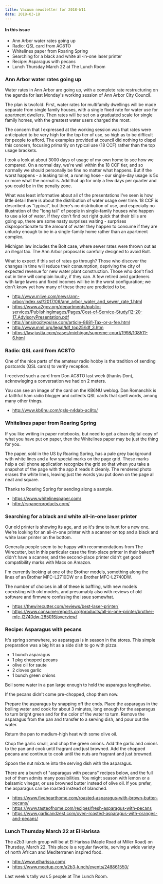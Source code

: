 ```yaml
---
title: Vacuum newsletter for 2018-W11
date: 2018-03-18
---
```

#### In this issue

* Ann Arbor water rates going up
* Radio: QSL card from AC8TO
* Whitelines paper from Roaring Spring
* Searching for a black and white all-in-one laser printer
* Recipe: Asparagus with pecans
* Lunch Thursday March 22 at The Lunch Room

### Ann Arbor water rates going up

Water rates in Ann Arbor are going up, with a complete
rate restructuring on the agenda for last Monday's working
session of Ann Arbor City Council.

The plan is twofold. First, water rates for
multifamily dwellings will be made separate
from single family houses, with a single fixed
rate for water use for apartment dwellers. Then
rates will be set on a graduated scale for single
family homes, with the greatest water users charged
the most.

The concern that I expressed at the working session
was that rates were anticipated to be very high for
the top tier of use, so high as to be difficult
for people to afford. The examples provided at council
did nothing to dispel this concern, focusing primarily
on typical use (18 CCF) rather than the top usage brackets.

I took a look at about 3000 days of usage of my own
home to see how we compared. On a normal day, we're
well within the 18 CCF tier, and so normally we should
personally be fine no matter what happens. But if the
worst happens - a leaking toilet, a running hose - our
single-day usage is 5x or more what the normal is.
Add that up for only a few days per quarter and you
could be in the penalty zone.

What was least informative about all of the presentations
I've seen is how little detail there is about the distribution
of water usage over time. 18 CCF is described as "typical",
but there's no distribution of use, and especially no illustration
of the "long tail" of people in single-family houses who
happen to use a lot of water. If they don't find out right
quick that their bills are going up, there are some
nasty surprises waiting - surprises disproportionate
to the amount of water they happen to consume if they
are unlucky enough to be in a single-family home rather
than an apartment complex.

Michigan law includes the Bolt case, where sewer
rates were thrown out as an illegal tax. The Ann
Arbor proposal is carefully designed to avoid
Bolt.

What to expect if this set of rates go through? Those who
discover the changes in time will reduce their consumption,
depriving the city of expected revenue for new water plant
construction. Those who don't find out in time will
complain loudly, if they can. A few retired avid gardeners with
large lawns and fixed incomes will be in the worst
configuration; we don't know yet how many of these there
are predicted to be.

* http://www.mlive.com/news/ann-arbor/index.ssf/2017/06/ann_arbor_water_and_sewer_rate_1.html
* https://www.a2gov.org/departments/public-services/PublishingImages/Pages/Cost-of-Service-Study/12-20-17_AdvisoryPresentation.pdf
* http://lansingcitypulse.com/article-8681-Tax-or-a-fee.html
* http://www.mml.org/legal/ldf_top25/ldf_3.htm
* https://law.justia.com/cases/michigan/supreme-court/1998/108511-6.html

### Radio: QSL card from AC8TO

One of the nice parts of the amateur radio hobby is
the tradition of sending postcards (QSL cards) to 
verify reception. 

I received such a card from Don AC8TO last
week (thanks Don), acknowleging a conversation
we had on 2 meters. 

You can see an image of the card on the KB6NU
weblog. Dan Romanchik is a faithful ham radio blogger and
collects QSL cards that spell words, among many
other things.

* http://www.kb6nu.com/qsls-n4dab-ac8to/

### Whitelines paper from Roaring Spring

If you like writing in paper notebooks, but need to
get a clean digital copy of what you have put on paper,
then the Whitelines paper may be just the thing for you.

The paper, sold in the US by Roaring Spring, has
a pale grey background with white lines and a few
special marks on the page grid. These marks help a
cell phone application recognize the grid so that when
you take a snapshot of the page with the app it
reads it cleanly. The rendered photo erases the
white lines, leaving just the words you put down
on the page all neat and square.

Thanks to Roaring Spring for sending along a sample.

* https://www.whitelinespaper.com/
* http://rspaperproducts.com/

### Searching for a black and white all-in-one laser printer

Our old printer is showing its age, and so it's time to hunt
for a new one. We're looking for an all-in-one printer with
a scanner on top and a black and white laser printer on the bottom.

Generally people seem to be happy with recommendations
from The Wirecutter, but in this particular case the
first-place printer in their bakeoff didn't have a scanner,
and the second-place printer didn't get good compatibility
marks with Macs on Amazon.

I'm currently looking at one of the Brother models, something
along the lines of an Brother MFC-L2710DW or a Brother MFC-L2740DW.

The number of choices in all of these is baffling, with
new models coexisting with old models, and presumably
also with reviews of old software and firmware confusing
the issue somewhat.

* https://thewirecutter.com/reviews/best-laser-printer/
* https://www.consumerreports.org/products/all-in-one-printer/brother-mfc-l2740dw-285016/overview/

### Recipe: Asparagus with pecans

It's spring somewhere, so asparagus is in season in the
stores. This simple preparation was a big hit as a side dish to
go with pizza.

* 1 bunch asparagus
* 1 pkg chopped pecans
* olive oil for saute
* 2 cloves garlic
* 1 bunch green onions

Boil some water in a pan large enough to hold the asparagus
lengthwise.

If the pecans didn't come pre-chopped, chop them now.

Prepare the asparagus by snapping off the ends. Place the
asparagus in the boiling water and cook for about 3 minutes,
long enough for the asparagus to turn bright green and for
the color of the water to turn. Remove the asparagus from
the pan and transfer to a serving dish, and pour out the
water. 

Return the pan to medium-high heat with some olive oil.

Chop the garlic small, and chop the green onions. Add the
garlic and onions to the pan and cook until fragrant and
just browned. Add the chopped pecans and continue to cook
until the nuts are fragrant and just browned.

Spoon the nut mixture into the serving dish with the asparagus.

There are a bunch of "asparagus with pecans" recipes below,
and the full set of them admits many possibilities. You
might season with lemon or a balsamic vinegar, or use browned
butter instead of olive oil. If you prefer, the asparagus
can be roasted instead of blanched.

* https://www.fivehearthome.com/roasted-asparagus-with-brown-butter-pecans/
* https://www.tasteofhome.com/recipes/fresh-asparagus-with-pecans
* https://www.garlicandzest.com/oven-roasted-asparagus-with-oranges-and-pecans/

### Lunch Thursday March 22 at El Harissa

The a2b3 lunch group will be at El Harissa (Maple Road at Miller Road)
on Thursday, March 22. This place is a regular favorite, serving
a wide variety of north African and Mediterranen inspired food.

* http://www.elharissa.com/
* https://www.meetup.com/a2b3-lunch/events/248861550/

Last week's tally was 5 people at The Lunch Room.
